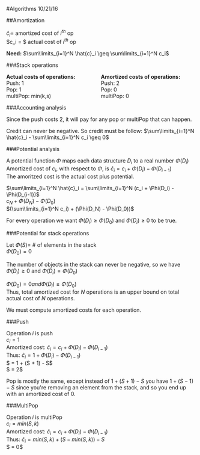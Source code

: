 #Algorithms 10/21/16

##Amortization

$\hat{c}_i =$ amortized cost of $i^{th}$ op  
$c_i = $ actual cost of $i^{th}$ op

**Need:** $\sum\limits_{i=1}^N \hat{c}_i \geq \sum\limits_{i=1}^N c_i$

###Stack operations

<style>
.container {
	display: flex;
	justify-contents: space-between;
}

.column-2 {
	width: 50%;
}
</style>

<div class="container">
	<div class="column-2">
		<b>Actual costs of operations:</b>  <br/>
		Push: 1  <br/>
		Pop: 1  <br/>
		multiPop: min(k,s) <br/>
	</div>
	<div class="column-2">
		<b>Amortized costs of operations:</b>  <br/>
		Push: 2  <br/>
		Pop: 0  <br/>
		multiPop: 0 <br/>
	</div>
</div>


###Accounting analysis

Since the push costs 2, it will pay for any pop or multiPop that can happen.

Credit can never be negative. So credit must be follow: $\sum\limits_{i=1}^N \hat{c}_i - \sum\limits_{i=1}^N c_i \geq 0$


###Potential analysis

A potential function $\Phi$ maps each data structure $D_i$ to a real number $\Phi(D_i)$  
Amortized cost of $c_i$, with respect to $\Phi$, is $\hat{c}_i = c_i + \Phi(D_i) - \Phi(D_{i-1})$  
The amoritzed cost is the actual cost plus potential.

$\sum\limits_{i=1}^N \hat{c}_i = \sum\limits_{i=1}^N (c_i + \Phi(D_i) - \Phi(D_{i-1})$  
$c_N + \Phi(D_N) - \Phi(D_0)$  
$(\sum\limits_{i=1}^N c_i) + (\Phi(D_N) - \Phi(D_0))$

For every operation we want $\Phi(D_i) \geq \Phi(D_0)$ and $\Phi(D_i) \geq 0$ to be true.


###Potential for stack operations

Let $\Phi(S) =$ # of elements in the stack  
$\Phi(D_0) = 0$

The number of objects in the stack can never be negative, so we have $\Phi(D_i) \geq 0$ and $\Phi(D_i) = \Phi(D_0)$

$\Phi(D_0) = 0 and \Phi(D_i) \geq \Phi(D_0)$  
Thus, total amortized cost for $N$ operations is an upper bound on total actual cost of $N$ operations.

We must compute amortized costs for each operation.

###Push

Operation $i$ is push  
$c_i = 1$  
Amortized cost: $\hat{c}_i = c_i + \Phi(D_i) - \Phi(D_{i-1})$  
Thus: $\hat{c}_i = 1 + \Phi(D_i) - \Phi(D_{i-1})$  
$ = 1 + (S + 1) - S$  
$ = 2$

Pop is mostly the same, except instead of $1 + (S + 1) - S$ you have $1 + (S - 1) - S$ since you're removing an element from the stack, and so you end up with an amortized cost of 0.


###MultiPop

Operation $i$ is multiPop  
$c_i = min(S, k)$  
Amortized cost: $\hat{c}_i = c_i + \Phi(D_i) - \Phi(D_{i-1})$  
Thus: $\hat{c}_i = min(S, k) + (S - min(S, k)) - S$  
$ = 0$